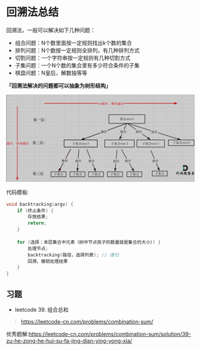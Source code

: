 # 回溯法总结

回溯法，一般可以解决如下几种问题：

- 组合问题：N个数里面按一定规则找出k个数的集合
- 排列问题：N个数按一定规则全排列，有几种排列方式
- 切割问题：一个字符串按一定规则有几种切割方式
- 子集问题：一个N个数的集合里有多少符合条件的子集
- 棋盘问题：N皇后，解数独等等

**「回溯法解决的问题都可以抽象为树形结构」**

![bt](./imgs/backtracking01.png)


代码模板:
```cpp
void backtracking(argv) {
    if (终止条件) {
        存放结果;
        return;
    }

    for (选择：本层集合中元素（树中节点孩子的数量就是集合的大小）) {
        处理节点;
        backtracking(路径，选择列表); // 递归
        回溯，撤销处理结果
    }
}

```

## 习题
- leetcode 39. 组合总和
> https://leetcode-cn.com/problems/combination-sum/

优秀题解:https://leetcode-cn.com/problems/combination-sum/solution/39-zu-he-zong-he-hui-su-fa-jing-dian-ying-yong-xia/